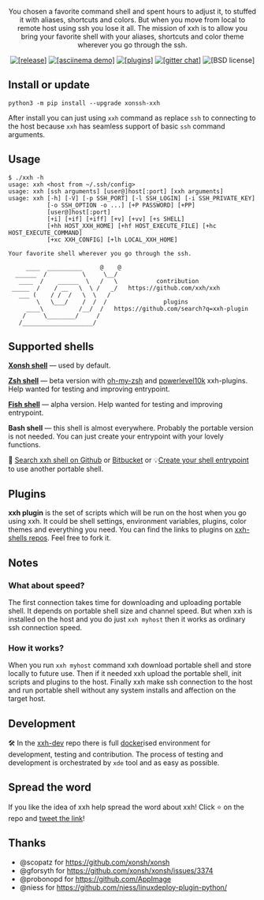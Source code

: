 <p align="center">You chosen a favorite command shell and spent hours to adjust it, to stuffed it with aliases, shortcuts and colors. But when you move from local to remote host using ssh you lose it all. The mission of xxh is to allow you bring your favorite shell with your aliases, shortcuts and color theme wherever you go through the ssh.</p>
<p align="center">  
  <a href="https://pypi.org/project/xonssh-xxh/" target="_blank"><img src="https://img.shields.io/pypi/v/xonssh-xxh.svg" alt="[release]"></a>
  <a href="https://asciinema.org/a/osSEzqnmH9pMYEZibNe2K7ZL7" target="_blank"><img alt="[asciinema demo]" src="https://img.shields.io/badge/demo-asciinema-grass"></a>
  <a href="#plugins" target="_blank"><img alt="[plugins]" src="https://img.shields.io/badge/extensions-plugins-yellow"></a>
  <a href="https://gitter.im/xonssh-xxh/community?utm_source=badge&utm_medium=badge&utm_campaign=pr-badge" target="_blank"><img alt="[gitter chat]" src="https://badges.gitter.im/xonssh-xxh/community.svg"></a>
  <img alt="[BSD license]" src="https://img.shields.io/pypi/l/xonssh-xxh">
</p>

## Install or update
```
python3 -m pip install --upgrade xonssh-xxh
```
After install you can just using `xxh` command as replace `ssh` to connecting to the host because `xxh` has seamless support of basic `ssh` command arguments. 

## Usage
```
$ ./xxh -h
usage: xxh <host from ~/.ssh/config>
usage: xxh [ssh arguments] [user@]host[:port] [xxh arguments]
usage: xxh [-h] [-V] [-p SSH_PORT] [-l SSH_LOGIN] [-i SSH_PRIVATE_KEY]
           [-o SSH_OPTION -o ...] [+P PASSWORD] [+PP]
           [user@]host[:port]
           [+i] [+if] [+iff] [+v] [+vv] [+s SHELL]
           [+hh HOST_XXH_HOME] [+hf HOST_EXECUTE_FILE] [+hc HOST_EXECUTE_COMMAND] 
           [+xc XXH_CONFIG] [+lh LOCAL_XXH_HOME]

Your favorite shell wherever you go through the ssh. 

     ____  __________     @    @    
  ______  /          \     \__/     
   ____  /    ______  \   /   \           contribution
 _____  /    / __   \  \ /   _/   https://github.com/xxh/xxh   
   ___ (    / /  /   \  \   /          
        \   \___/    /  /  /                plugins            
     ____\          /__/  /   https://github.com/search?q=xxh-plugin
    /     \________/     /                           
   /____________________/       
```

## Supported shells
**[Xonsh shell](https://github.com/xxh/xxh-shell-xonsh-appimage)** — used by default.

**[Zsh shell](https://github.com/xxh/xxh-shell-zsh)** — beta version with [oh-my-zsh](https://github.com/xxh/xxh-plugin-zsh-ohmyzsh) and [powerlevel10k](https://github.com/xxh/xxh-plugin-zsh-powerlevel10k) xxh-plugins. Help wanted for testing and improving entrypoint.

**[Fish shell](https://github.com/xxh/xxh-shell-fish-appimage)** — alpha version. Help wanted for testing and improving entrypoint.

**Bash shell** — this shell is almost everywhere. Probably the portable version is not needed. You can just create your entrypoint with your lovely functions.

🔎 [Search xxh shell on Github](https://github.com/search?q=xxh-shell&type=Repositories) or [Bitbucket](https://bitbucket.org/repo/all?name=xxh-shell) or  💡[Create your shell entrypoint](https://github.com/xxh/xxh-shell-sample) to use another portable shell. 

## Plugins

**xxh plugin** is the set of scripts which will be run on the host when you go using xxh. It could be shell settings, environment variables, plugins, color themes and everything you need. You can find the links to plugins on [xxh-shells repos](https://github.com/search?q=xxh%2Fxxh-shell&type=Repositories). Feel free to fork it.

## Notes

### What about speed?

The first connection takes time for downloading and uploading portable shell. It depends on portable shell size and channel speed. But when xxh is installed on the host and you do just `xxh myhost` then it works as ordinary ssh connection speed.

### How it works?

When you run `xxh myhost` command xxh download portable shell and store locally to future use. Then if it needed xxh upload the portable shell, init scripts and plugins to the host. Finally xxh make ssh connection to the host and run portable shell without any system installs and affection on the target host.

## Development
🛠️ In the [xxh-dev](https://github.com/xxh/xxh-dev) repo there is full [docker](https://www.docker.com/)ised environment for development, testing and contribution. The process of testing and development is orchestrated by `xde` tool and as easy as possible.

## Spread the word
If you like the idea of xxh help spread the word about xxh! Click ⭐ on the repo and <a href="https://twitter.com/intent/tweet?text=Python-powered%20shell%20wherever%20you%20go%20through%20the%20ssh&url=https%3A%2F%2Fgithub.com%2Fxxh%2Fxxh&related=" target="_blank">tweet the link</a>! 

## Thanks
* @scopatz for https://github.com/xonsh/xonsh
* @gforsyth for https://github.com/xonsh/xonsh/issues/3374
* @probonopd for https://github.com/AppImage
* @niess for https://github.com/niess/linuxdeploy-plugin-python/ 
